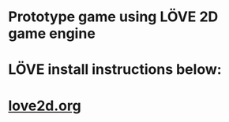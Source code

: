 # Prototype game using L&Ouml;VE 2D game engine
# L&Ouml;VE install instructions below: 
# [love2d.org](https://love2d.org/)
